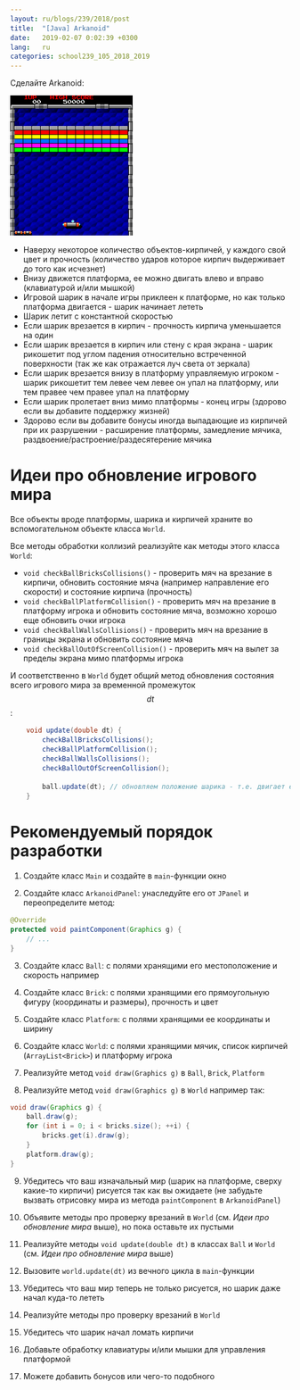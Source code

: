 ```yaml
---
layout: ru/blogs/239/2018/post
title:  "[Java] Arkanoid"
date:   2019-02-07 0:02:39 +0300
lang:   ru
categories: school239_105_2018_2019
---
```


Сделайте Arkanoid:

![Arkanoid](/static/2019/02/04/arkanoid.png)

 - Наверху некоторое количество объектов-кирпичей, у каждого свой цвет и прочность (количество ударов которое кирпич выдерживает до того как исчезнет)
 - Внизу движется платформа, ее можно двигать влево и вправо (клавиатурой и/или мышкой)
 - Игровой шарик в начале игры приклеен к платформе, но как только платформа двигается - шарик начинает лететь
 - Шарик летит с константной скоростью
 - Если шарик врезается в кирпич - прочность кирпича уменьшается на один
 - Если шарик врезается в кирпич или стену с края экрана - шарик рикошетит под углом падения относительно встреченной поверхности (так же как отражается луч света от зеркала)
 - Если шарик врезается внизу в платформу управляемую игроком - шарик рикошетит тем левее чем левее он упал на платформу, или тем правее чем правее упал на платформу
 - Если шарик пролетает вниз мимо платформы - конец игры (здорово если вы добавите поддержку жизней)
 - Здорово если вы добавите бонусы иногда выпадающие из кирпичей при их разрушении - расширение платформы, замедление мячика, раздвоение/растроение/раздесятерение мячика

Идеи про обновление игрового мира
=================================

Все объекты вроде платформы, шарика и кирпичей храните во вспомогательном объекте класса ```World```.

Все методы обработки коллизий реализуйте как методы этого класса ```World```:

 - ```void checkBallBricksCollisions()``` - проверить мяч на врезание в кирпичи, обновить состояние мяча (например направление его скорости) и состояние кирпича (прочность)
 - ```void checkBallPlatformCollision()``` - проверить мяч на врезание в платформу игрока и обновить состояние мяча, возможно хорошо еще обновить очки игрока
 - ```void checkBallWallsCollisions()``` - проверить мяч на врезание в границы экрана и обновить состояние мяча
 - ```void checkBallOutOfScreenCollision()``` - проверить мяч на вылет за пределы экрана мимо платформы игрока

И соответственно в ```World``` будет общий метод обновления состояния всего игрового мира за временной промежуток $$dt$$:

```java
    void update(double dt) {
        checkBallBricksCollisions();
        checkBallPlatformCollision();
        checkBallWallsCollisions();
        checkBallOutOfScreenCollision();

        ball.update(dt); // обновляем положение шарика - т.е. двигает его на вектор v*dt, где v - вектор скорости
    }
```

Рекомендуемый порядок разработки
================================

1) Создайте класс ```Main``` и создайте в ```main```-функции окно

2) Создайте класс ```ArkanoidPanel```: унаследуйте его от ```JPanel``` и переопределите метод:

```java
@Override
protected void paintComponent(Graphics g) {
    // ...
}
```

3) Создайте класс ```Ball```: с полями хранящими его местоположение и скорость например

4) Создайте класс ```Brick```: с полями хранящими его прямоугольную фигуру (координаты и размеры), прочность и цвет

5) Создайте класс ```Platform```: с полями хранящими ее координаты и ширину

6) Создайте класс ```World```: с полями хранящими мячик, список кирпичей (```ArrayList<Brick>```) и платформу игрока

7) Реализуйте метод ```void draw(Graphics g)``` в ```Ball```, ```Brick```, ```Platform```

8) Реализуйте метод ```void draw(Graphics g)``` в ```World``` например так:

```java
void draw(Graphics g) {
    ball.draw(g);
    for (int i = 0; i < bricks.size(); ++i) {
        bricks.get(i).draw(g);
    }
    platform.draw(g);
}
```

9) Убедитесь что ваш изначальный мир (шарик на платформе, сверху какие-то кирпичи) рисуется так как вы ожидаете (не забудьте вызвать отрисовку мира из метода ```paintComponent``` в ```ArkanoidPanel```)

10) Объявите методы про проверку врезаний в ```World``` (см. *Идеи про обновление мира* выше), но пока оставьте их пустыми

11) Реализуйте методы ```void update(double dt)``` в классах ```Ball``` и ```World``` (см. *Идеи про обновление мира* выше)

12) Вызовите ```world.update(dt)``` из вечного цикла в ```main```-функции

13) Убедитесь что ваш мир теперь не только рисуется, но шарик даже начал куда-то лететь

14) Реализуйте методы про проверку врезаний в ```World```

15) Убедитесь что шарик начал ломать кирпичи

16) Добавьте обработку клавиатуры и/или мышки для управления платформой

17) Можете добавить бонусов или чего-то подобного
